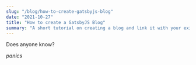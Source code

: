 ```yaml
---
slug: "/blog/how-to-create-gatsbyjs-blog"
date: "2021-10-27"
title: "How to create a GatsbyJS Blog"
summary: "A short tutorial on creating a blog and link it with your existing GatsbyJS site"
---
```


Does anyone know?

*panics*
